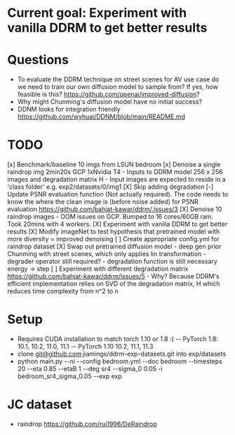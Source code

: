 # Current goal: Experiment with vanilla DDRM to get better results

# Questions
- To evaluate the DDRM technique on street scenes for AV use case do we need to train our own diffusion model to sample from? If yes, how feasible is this? 
https://github.com/openai/improved-diffusion?
- Why might Chunming's diffusion model have no initial success?
- DDNM looks for integration friendly https://github.com/wyhuai/DDNM/blob/main/README.md

# TODO
[x] Benchmark/baseline 10 imgs from LSUN bedroom
[x] Denoise a single raindrop img 2min20s GCP 1xNvidia T4
    - Inputs to DDRM model 256 x 256 images and degradation matrix H
    - Input images are expected to reside in a 'class folder' e.g. exp2/datasets/0/img1
[X] Skip adding degradation
    [-] Update PSNR evaluation function (Not actually required). The code needs to know the where the clean image is (before noise added) for PSNR evaluation https://github.com/bahjat-kawar/ddrm/.issues/3 
[X] Denoise 10 raindrop images
    - OOM issues on GCP. Bumped to 16 cores/60GB ram. Took 20mins with 4 workers.
[X] Experiment with vanilla DDRM to get better results
[X] Modify imageNet to test hypothesis that pretrained model with more diversity = improved denoising
[ ] Create appropriate config.yml for raindrop dataset
[X] Swap out pretrained diffusion model 
    - deep gen prior Chunming with street scenes, which only applies lin transformation
    - degrader operator still required?
    - degradation function is still necessary energy -> step
[ ] Experiment with different degradation matrix https://github.com/bahjat-kawar/ddrm/issues/5
    - Why? Because DDRM's efficient implementation relies on SVD of the degradation matrix, H which reduces time complexity from n^2 to n

# Setup
- Requires CUDA installation to match torch 1.10 or 1.8 :(
-- PyTorch 1.8: 10.1, 10.2, 11.0, 11.1
-- PyTorch 1.10 10.2, 11.1, 11.3
- clone git@github.com:jiamings/ddrm-exp-datasets.git into exp/datasets
- python main.py --ni --config bedroom.yml --doc bedroom --timesteps 20 --eta 0.85 --etaB 1 --deg sr4 --sigma_0 0.05 -i bedroom_sr4_sigma_0.05 --exp exp

# JC dataset
- raindrop https://github.com/rui1996/DeRaindrop